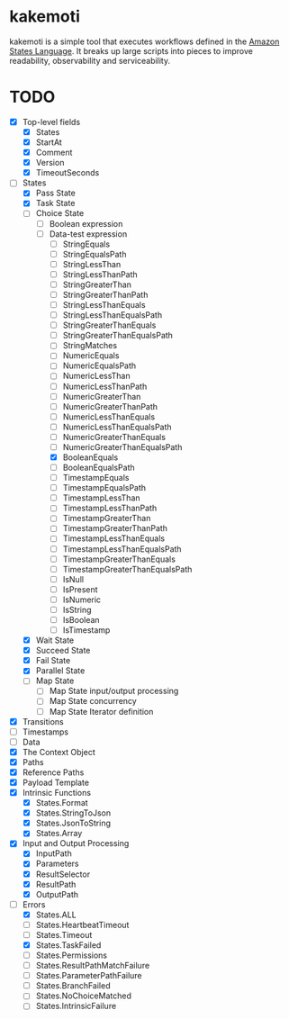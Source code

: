 # kakemoti
kakemoti is a simple tool that executes workflows defined in the [Amazon States Language](https://states-language.net/). It breaks up large scripts into pieces to improve readability, observability and serviceability.

# TODO
- [x] Top-level fields
  - [x] States
  - [x] StartAt
  - [x] Comment
  - [x] Version
  - [x] TimeoutSeconds
- [ ] States
  - [x] Pass State
  - [x] Task State
  - [ ] Choice State
    - [ ] Boolean expression
    - [ ] Data-test expression
      - [ ] StringEquals
      - [ ] StringEqualsPath
      - [ ] StringLessThan
      - [ ] StringLessThanPath
      - [ ] StringGreaterThan
      - [ ] StringGreaterThanPath
      - [ ] StringLessThanEquals
      - [ ] StringLessThanEqualsPath
      - [ ] StringGreaterThanEquals
      - [ ] StringGreaterThanEqualsPath
      - [ ] StringMatches
      - [ ] NumericEquals
      - [ ] NumericEqualsPath
      - [ ] NumericLessThan
      - [ ] NumericLessThanPath
      - [ ] NumericGreaterThan
      - [ ] NumericGreaterThanPath
      - [ ] NumericLessThanEquals
      - [ ] NumericLessThanEqualsPath
      - [ ] NumericGreaterThanEquals
      - [ ] NumericGreaterThanEqualsPath
      - [x] BooleanEquals
      - [ ] BooleanEqualsPath
      - [ ] TimestampEquals
      - [ ] TimestampEqualsPath
      - [ ] TimestampLessThan
      - [ ] TimestampLessThanPath
      - [ ] TimestampGreaterThan
      - [ ] TimestampGreaterThanPath
      - [ ] TimestampLessThanEquals
      - [ ] TimestampLessThanEqualsPath
      - [ ] TimestampGreaterThanEquals
      - [ ] TimestampGreaterThanEqualsPath
      - [ ] IsNull
      - [ ] IsPresent
      - [ ] IsNumeric
      - [ ] IsString
      - [ ] IsBoolean
      - [ ] IsTimestamp
  - [x] Wait State
  - [x] Succeed State
  - [x] Fail State
  - [x] Parallel State
  - [ ] Map State
    - [ ] Map State input/output processing
    - [ ] Map State concurrency
    - [ ] Map State Iterator definition
- [x] Transitions
- [ ] Timestamps
- [ ] Data
- [x] The Context Object
- [x] Paths
- [x] Reference Paths
- [x] Payload Template
- [x] Intrinsic Functions
  - [x] States.Format
  - [x] States.StringToJson
  - [x] States.JsonToString
  - [x] States.Array
- [x] Input and Output Processing
  - [x] InputPath
  - [x] Parameters
  - [x] ResultSelector
  - [x] ResultPath
  - [x] OutputPath
- [ ] Errors
  - [x] States.ALL
  - [ ] States.HeartbeatTimeout
  - [ ] States.Timeout
  - [x] States.TaskFailed
  - [ ] States.Permissions
  - [ ] States.ResultPathMatchFailure
  - [ ] States.ParameterPathFailure
  - [ ] States.BranchFailed
  - [ ] States.NoChoiceMatched
  - [ ] States.IntrinsicFailure
